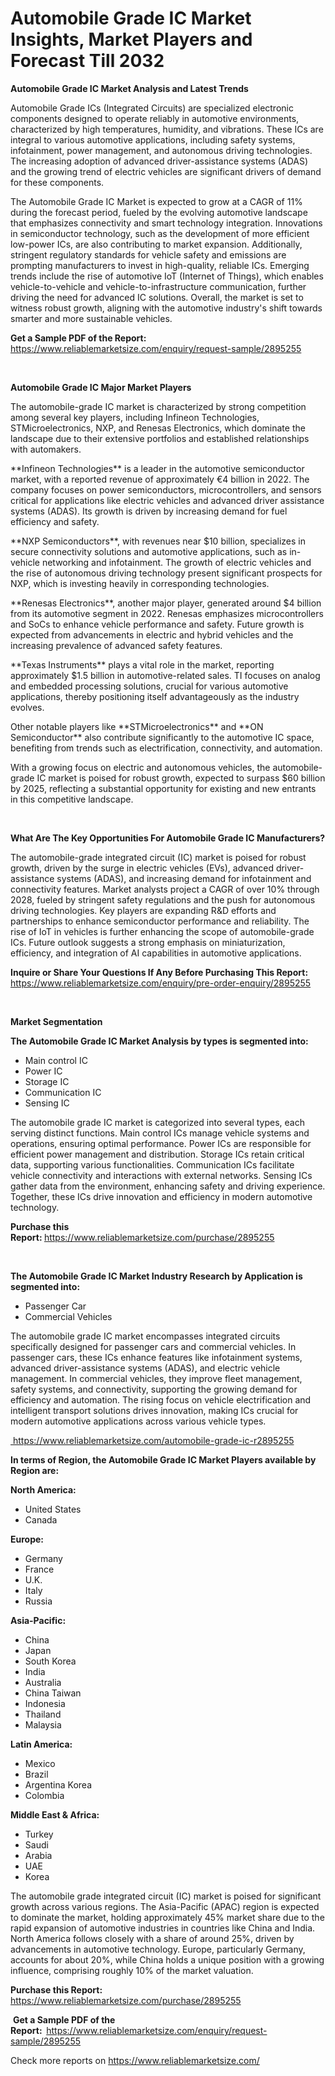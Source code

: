 <p><h1>Automobile Grade IC Market Insights, Market Players and Forecast Till 2032</h1></p><p><strong>Automobile Grade IC Market Analysis and Latest Trends</strong></p>
<p><p>Automobile Grade ICs (Integrated Circuits) are specialized electronic components designed to operate reliably in automotive environments, characterized by high temperatures, humidity, and vibrations. These ICs are integral to various automotive applications, including safety systems, infotainment, power management, and autonomous driving technologies. The increasing adoption of advanced driver-assistance systems (ADAS) and the growing trend of electric vehicles are significant drivers of demand for these components.</p><p>The Automobile Grade IC Market is expected to grow at a CAGR of 11% during the forecast period, fueled by the evolving automotive landscape that emphasizes connectivity and smart technology integration. Innovations in semiconductor technology, such as the development of more efficient low-power ICs, are also contributing to market expansion. Additionally, stringent regulatory standards for vehicle safety and emissions are prompting manufacturers to invest in high-quality, reliable ICs. Emerging trends include the rise of automotive IoT (Internet of Things), which enables vehicle-to-vehicle and vehicle-to-infrastructure communication, further driving the need for advanced IC solutions. Overall, the market is set to witness robust growth, aligning with the automotive industry's shift towards smarter and more sustainable vehicles.</p></p>
<p><strong>Get a Sample PDF of the Report:&nbsp;</strong> <a href="https://www.reliablemarketsize.com/enquiry/request-sample/2895255?utm_campaign=2749&utm_medium=2&utm_source=Github&utm_content=ia&utm_term=15032025&utm_id=automobile-grade-ic">https://www.reliablemarketsize.com/enquiry/request-sample/2895255</a></p>
<p>&nbsp;</p>
<p><strong>Automobile Grade IC Major Market Players</strong></p>
<p><p>The automobile-grade IC market is characterized by strong competition among several key players, including Infineon Technologies, STMicroelectronics, NXP, and Renesas Electronics, which dominate the landscape due to their extensive portfolios and established relationships with automakers.</p><p>**Infineon Technologies** is a leader in the automotive semiconductor market, with a reported revenue of approximately €4 billion in 2022. The company focuses on power semiconductors, microcontrollers, and sensors critical for applications like electric vehicles and advanced driver assistance systems (ADAS). Its growth is driven by increasing demand for fuel efficiency and safety.</p><p>**NXP Semiconductors**, with revenues near $10 billion, specializes in secure connectivity solutions and automotive applications, such as in-vehicle networking and infotainment. The growth of electric vehicles and the rise of autonomous driving technology present significant prospects for NXP, which is investing heavily in corresponding technologies.</p><p>**Renesas Electronics**, another major player, generated around $4 billion from its automotive segment in 2022. Renesas emphasizes microcontrollers and SoCs to enhance vehicle performance and safety. Future growth is expected from advancements in electric and hybrid vehicles and the increasing prevalence of advanced safety features.</p><p>**Texas Instruments** plays a vital role in the market, reporting approximately $1.5 billion in automotive-related sales. TI focuses on analog and embedded processing solutions, crucial for various automotive applications, thereby positioning itself advantageously as the industry evolves.</p><p>Other notable players like **STMicroelectronics** and **ON Semiconductor** also contribute significantly to the automotive IC space, benefiting from trends such as electrification, connectivity, and automation.</p><p>With a growing focus on electric and autonomous vehicles, the automobile-grade IC market is poised for robust growth, expected to surpass $60 billion by 2025, reflecting a substantial opportunity for existing and new entrants in this competitive landscape.</p></p>
<p>&nbsp;</p>
<p><strong>What Are The Key Opportunities For Automobile Grade IC Manufacturers?</strong></p>
<p><p>The automobile-grade integrated circuit (IC) market is poised for robust growth, driven by the surge in electric vehicles (EVs), advanced driver-assistance systems (ADAS), and increasing demand for infotainment and connectivity features. Market analysts project a CAGR of over 10% through 2028, fueled by stringent safety regulations and the push for autonomous driving technologies. Key players are expanding R&D efforts and partnerships to enhance semiconductor performance and reliability. The rise of IoT in vehicles is further enhancing the scope of automobile-grade ICs. Future outlook suggests a strong emphasis on miniaturization, efficiency, and integration of AI capabilities in automotive applications.</p></p>
<p><strong>Inquire or Share Your Questions If Any Before Purchasing This Report:</strong> <a href="https://www.reliablemarketsize.com/enquiry/pre-order-enquiry/2895255?utm_campaign=2749&utm_medium=2&utm_source=Github&utm_content=ia&utm_term=15032025&utm_id=automobile-grade-ic">https://www.reliablemarketsize.com/enquiry/pre-order-enquiry/2895255</a></p>
<p>&nbsp;</p>
<p><strong>Market Segmentation</strong></p>
<p><strong>The Automobile Grade IC Market Analysis by types is segmented into:</strong></p>
<p><ul><li>Main control IC</li><li>Power IC</li><li>Storage IC</li><li>Communication IC</li><li>Sensing IC</li></ul></p>
<p><p>The automobile grade IC market is categorized into several types, each serving distinct functions. Main control ICs manage vehicle systems and operations, ensuring optimal performance. Power ICs are responsible for efficient power management and distribution. Storage ICs retain critical data, supporting various functionalities. Communication ICs facilitate vehicle connectivity and interactions with external networks. Sensing ICs gather data from the environment, enhancing safety and driving experience. Together, these ICs drive innovation and efficiency in modern automotive technology.</p></p>
<p><strong>Purchase this Report:&nbsp;</strong><a href="https://www.reliablemarketsize.com/purchase/2895255?utm_campaign=2749&utm_medium=2&utm_source=Github&utm_content=ia&utm_term=15032025&utm_id=automobile-grade-ic">https://www.reliablemarketsize.com/purchase/2895255</a></p>
<p>&nbsp;</p>
<p><strong>The Automobile Grade IC Market Industry Research by Application is segmented into:</strong></p>
<p><ul><li>Passenger Car</li><li>Commercial Vehicles</li></ul></p>
<p><p>The automobile grade IC market encompasses integrated circuits specifically designed for passenger cars and commercial vehicles. In passenger cars, these ICs enhance features like infotainment systems, advanced driver-assistance systems (ADAS), and electric vehicle management. In commercial vehicles, they improve fleet management, safety systems, and connectivity, supporting the growing demand for efficiency and automation. The rising focus on vehicle electrification and intelligent transport solutions drives innovation, making ICs crucial for modern automotive applications across various vehicle types.</p></p>
<p><a href="https://www.reliablemarketsize.com/automobile-grade-ic-r2895255?utm_campaign=2749&utm_medium=2&utm_source=Github&utm_content=ia&utm_term=15032025&utm_id=automobile-grade-ic">&nbsp;https://www.reliablemarketsize.com/automobile-grade-ic-r2895255</a></p>
<p><strong>In terms of Region, the Automobile Grade IC Market Players available by Region are:</strong></p>
<p>
    <p> <strong> North America: </strong>
        <ul>
            <li>United States</li>
            <li>Canada</li>
        </ul>
        </p> 
    <p> <strong> Europe: </strong>
        <ul>
            <li>Germany</li>
            <li>France</li>
            <li>U.K.</li>
            <li>Italy</li>
            <li>Russia</li>
        </ul>
        </p> 
    <p> <strong> Asia-Pacific: </strong>
        <ul>
            <li>China</li>
            <li>Japan</li>
            <li>South Korea</li>
            <li>India</li>
            <li>Australia</li>
            <li>China Taiwan</li>
            <li>Indonesia</li>
            <li>Thailand</li>
            <li>Malaysia</li>
        </ul>
        </p> 
    <p> <strong> Latin America: </strong>
        <ul>
            <li>Mexico</li>
            <li>Brazil</li>
            <li>Argentina Korea</li>
            <li>Colombia</li>
        </ul>
        </p> 
    <p> <strong> Middle East & Africa: </strong>
        <ul>
            <li>Turkey</li>
            <li>Saudi</li>
            <li>Arabia</li>
            <li>UAE</li>
            <li>Korea</li>
        </ul>
    </p>
    </p>
<p><p>The automobile grade integrated circuit (IC) market is poised for significant growth across various regions. The Asia-Pacific (APAC) region is expected to dominate the market, holding approximately 45% market share due to the rapid expansion of automotive industries in countries like China and India. North America follows closely with a share of around 25%, driven by advancements in automotive technology. Europe, particularly Germany, accounts for about 20%, while China holds a unique position with a growing influence, comprising roughly 10% of the market valuation.</p></p>
<p><strong>Purchase this Report: </strong><a href="https://www.reliablemarketsize.com/purchase/2895255?utm_campaign=2749&utm_medium=2&utm_source=Github&utm_content=ia&utm_term=15032025&utm_id=automobile-grade-ic">https://www.reliablemarketsize.com/purchase/2895255</a></p>
<p>&nbsp;<strong>Get a Sample PDF of the Report:&nbsp;&nbsp;</strong><a href="https://www.reliablemarketsize.com/enquiry/request-sample/2895255?utm_campaign=2749&utm_medium=2&utm_source=Github&utm_content=ia&utm_term=15032025&utm_id=automobile-grade-ic">https://www.reliablemarketsize.com/enquiry/request-sample/2895255</a></p>
<p><strong></strong></p>
<p>Check more reports on <a href="https://www.reliablemarketsize.com/?utm_campaign=2749&utm_medium=2&utm_source=Github&utm_content=ia&utm_term=15032025&utm_id=automobile-grade-ic">https://www.reliablemarketsize.com/</a></p>